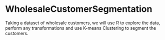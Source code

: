 # WholesaleCustomerSegmentation

Taking a dataset of wholesale customers, we will use R to explore the data, perform any transformations and use K-means Clustering to segment the customers.
